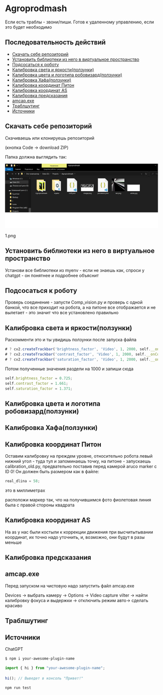 # Agroprodmash

Если есть траблы - звони/пиши. Готов к удаленному управлению, если это будет необходимо

## Последовательность действий

- [Скачать себе репозиторий](#Скачать-себе-репозиторий)
- [Установить библиотеки из него в виртуальное пространство](#Установить-библиотеки-из-него-в-виртуальное-пространство)
- [Подсосаться к роботу](#Подсосаться-к-роботу)
- [Калибровка света и яркости(ползунки)](#Калибровкасветаияркости)
- [Калибровка цвета и логотипа робовизард(ползунки)](#Калибровкацветаилоготипаробовизард)
- [Калибровка Хафа(ползунки)](#КалибровкаХафа)
- [Калибровка координат Питон](#КалибровкакоординатПитон)
- [Калибровка координат AS](#КалибровкакоординатAS)
- [Калибровка предсказания](#Калибровкапредсказания)
- [amcap.exe](#amcap.exe)
- [Траблшутинг](#Калибровкапредсказания)
- [Источники](#Источники)

## Скачать себе репозиторий

Скачиваешь или клонируешь репозиторий

(кнопка Code -> download ZIP)

Папка должна выглядить так:

![Вот так](https://github.com/Vilgiz/Agroprodmash/raw/main/1.png)

1.png

## Установить библиотеки из него в виртуальное пространство

Установи все библиотеки из myenv - если не знаешь как, спроси у chatgpt - он понятнее и подробнее объяснит

## Подсосаться к роботу

Проверь соединение - запусти Comp_vision.py и проверь с одной банкой, что все приходит на робота, а на питоне все отображается и не вылетает - это значит что все установлено правильно

## Калибровка света и яркости(ползунки)

Раскомменти это и ты увидишь ползунки после запуска файла

```typescript
# ? cv2.createTrackbar('brightness_factor', 'Video', 1, 2000, self.__onbrightness_factor)
# ? cv2.createTrackbar('contrast_factor', 'Video', 1, 2000, self.__onContrast_factor)
# ? cv2.createTrackbar('saturation_factor', 'Video', 1, 2000, self.__onsaturation_factor)
```

Потом полученные значения раздели на 1000 и запиши сюда

```typescript
self.brightness_factor = 0.725;
self.contrast_factor = 1.661;
self.saturation_factor = 1.371;
```

## Калибровка цвета и логотипа робовизард(ползунки)

## Калибровка Хафа(ползунки)

## Калибровка координат Питон

Оставим калибровку на преждем уровне, относительно робота левый нижний угол - туда тул и запоминаешь точку, на питоне - запускаешь calibration_old.py, предвательно поставив перед камерой aruco marker
с ID 0!
Он должен быть размером как в файле:

```typescript
real_dlina = 58;
```

это в миллиметрах

расположи маркер так, что на получившимся фото фиолетовая линия была с правой стороны квадрата

## Калибровка координат AS

На as у нас были костыли к коррекции движения при высчитытывании координат, их точно надо уточнить, и, возможно, они будут в разы меньше

## Калибровка предсказания

## amcap.exe

Перед запуском на чистовую надо запустить файл amcap.exe

Devices -> выбрать камеру -> Options -> Video capture vilter -> найти калибровку фокуса и выдержки -> отключить режим авто-> сделать красиво

## Траблшутинг

## Источники

ChatGPT

```sh
$ npm i your-awesome-plugin-name
```

```typescript
import { hi } from "your-awesome-plugin-name";

hi(); // Выведет в консоль "Привет!"
```

```sh
npm run test
```
